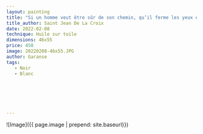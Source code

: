 ```yaml
---
layout: painting
title: "Si un homme veut être sûr de son chemin, qu’il ferme les yeux et marche dans l’obscurité."   
title_author: Saint Jean De La Croix   
date: 2022-02-08
technique: Huile sur toile
dimensions: 46x55
price: 450
image: 20220208-46x55.JPG
author: Garanse
tags:
   - Noir
   - Blanc
  
  
  
  
  
  
---
```

![Image]({{ page.image | prepend: site.baseurl}})

